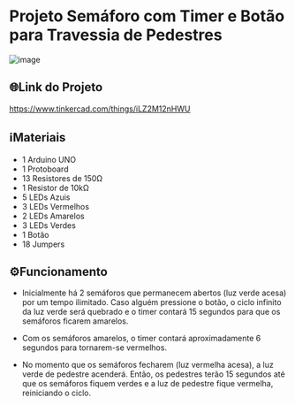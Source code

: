 # Projeto Semáforo com Timer e Botão para Travessia de Pedestres

![image](https://github.com/henrigm4626/ETEC_SEM_2020/assets/88845710/52ebe47f-5026-4e86-8e9f-2e81464284d5)

## 🌐Link do Projeto
https://www.tinkercad.com/things/iLZ2M12nHWU

## ℹMateriais
- 1 Arduino UNO
- 1 Protoboard
- 13 Resistores de 150Ω
- 1 Resistor de 10kΩ
- 5 LEDs Azuis
- 3 LEDs Vermelhos
- 2 LEDs Amarelos
- 3 LEDs Verdes
- 1 Botão
- 18 Jumpers

## ⚙️Funcionamento
- Inicialmente há 2 semáforos que permanecem abertos (luz verde acesa) por um tempo ilimitado. Caso alguém pressione o botão, o ciclo infinito da luz verde será quebrado 
e o timer contará 15 segundos para que os semáforos ficarem amarelos. 

- Com os semáforos amarelos, o timer contará aproximadamente 6 segundos para tornarem-se vermelhos.

- No momento que os semáforos fecharem (luz vermelha acesa), a luz verde de pedestre acenderá. Então, os pedestres terão 15 segundos até que os semáforos fiquem verdes e a luz de 
pedestre fique vermelha, reiniciando o ciclo.
